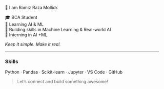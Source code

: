 👋 I am Ramiz Raza Mollick 

🎓 BCA Student  
🧠 Learning AI & ML  
🤖 Building skills in Machine Learning & Real-world AI  
📍 Interning in AI +ML

*Keep it simple. Make it real.*

---

### Skills
Python · Pandas · Scikit-learn · Jupyter · VS Code · GitHub  

> Let’s connect and build something awesome!
<!---
LoveRamiz/LoveRamiz is a ✨ special ✨ repository because its `README.md` (this file) appears on your GitHub profile.
You can click the Preview link to take a look at your changes.
--->
